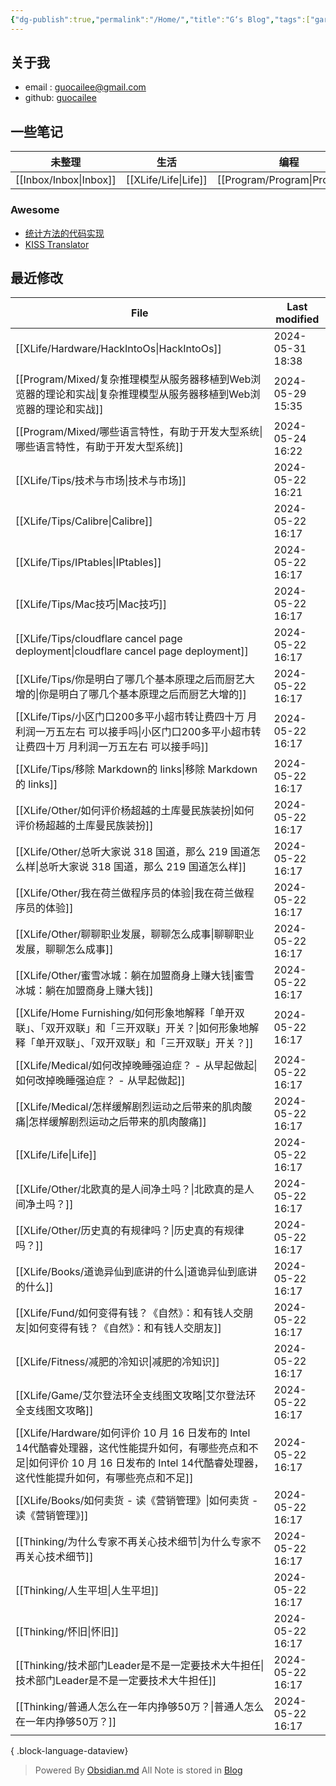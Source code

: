 ```yaml
---
{"dg-publish":true,"permalink":"/Home/","title":"G‘s Blog","tags":["gardenEntry"],"noteIcon":""}
---
```


## 关于我
* email : [guocailee@gmail.com](mailto:guocailee@gmail.com)
* github: [guocailee](https://github.com/guocailee)

## 一些笔记

| 未整理       | 生活       | 编程          | 思考           |
| --------- | -------- | ----------- | ------------ |
| [[Inbox/Inbox\|Inbox]] | [[XLife/Life\|Life]] | [[Program/Program\|Program]] | [[Thinking/Thinking\|Thinking]] |

### Awesome

- [统计方法的代码实现](https://github.com/fengdu78/lihang-code)
- [KISS Translator](https://github1s.com/fishjar/kiss-translator)

## 最近修改

| File                                                                                                                         | Last modified    |
| ---------------------------------------------------------------------------------------------------------------------------- | ---------------- |
| [[XLife/Hardware/HackIntoOs\|HackIntoOs]]                                                                                 | 2024-05-31 18:38 |
| [[Program/Mixed/复杂推理模型从服务器移植到Web浏览器的理论和实战\|复杂推理模型从服务器移植到Web浏览器的理论和实战]]                                                    | 2024-05-29 15:35 |
| [[Program/Mixed/哪些语言特性，有助于开发大型系统\|哪些语言特性，有助于开发大型系统]]                                                                      | 2024-05-24 16:22 |
| [[XLife/Tips/技术与市场\|技术与市场]]                                                                                               | 2024-05-22 16:21 |
| [[XLife/Tips/Calibre\|Calibre]]                                                                                           | 2024-05-22 16:17 |
| [[XLife/Tips/IPtables\|IPtables]]                                                                                         | 2024-05-22 16:17 |
| [[XLife/Tips/Mac技巧\|Mac技巧]]                                                                                               | 2024-05-22 16:17 |
| [[XLife/Tips/cloudflare cancel page deployment\|cloudflare cancel page deployment]]                                       | 2024-05-22 16:17 |
| [[XLife/Tips/你是明白了哪几个基本原理之后而厨艺大增的\|你是明白了哪几个基本原理之后而厨艺大增的]]                                                                 | 2024-05-22 16:17 |
| [[XLife/Tips/小区门口200多平小超市转让费四十万 月利润一万五左右 可以接手吗\|小区门口200多平小超市转让费四十万 月利润一万五左右 可以接手吗]]                                       | 2024-05-22 16:17 |
| [[XLife/Tips/移除 Markdown的 links\|移除 Markdown的 links]]                                                                     | 2024-05-22 16:17 |
| [[XLife/Other/如何评价杨超越的土库曼民族装扮\|如何评价杨超越的土库曼民族装扮]]                                                                          | 2024-05-22 16:17 |
| [[XLife/Other/总听大家说 318 国道，那么 219 国道怎么样\|总听大家说 318 国道，那么 219 国道怎么样]]                                                      | 2024-05-22 16:17 |
| [[XLife/Other/我在荷兰做程序员的体验\|我在荷兰做程序员的体验]]                                                                                  | 2024-05-22 16:17 |
| [[XLife/Other/聊聊职业发展，聊聊怎么成事\|聊聊职业发展，聊聊怎么成事]]                                                                              | 2024-05-22 16:17 |
| [[XLife/Other/蜜雪冰城：躺在加盟商身上赚大钱\|蜜雪冰城：躺在加盟商身上赚大钱]]                                                                          | 2024-05-22 16:17 |
| [[XLife/Home Furnishing/如何形象地解释「单开双联」、「双开双联」和「三开双联」开关？\|如何形象地解释「单开双联」、「双开双联」和「三开双联」开关？]]                                  | 2024-05-22 16:17 |
| [[XLife/Medical/如何改掉晚睡强迫症？ - 从早起做起\|如何改掉晚睡强迫症？ - 从早起做起]]                                                                  | 2024-05-22 16:17 |
| [[XLife/Medical/怎样缓解剧烈运动之后带来的肌肉酸痛\|怎样缓解剧烈运动之后带来的肌肉酸痛]]                                                                    | 2024-05-22 16:17 |
| [[XLife/Life\|Life]]                                                                                                      | 2024-05-22 16:17 |
| [[XLife/Other/北欧真的是人间净土吗？\|北欧真的是人间净土吗？]]                                                                                  | 2024-05-22 16:17 |
| [[XLife/Other/历史真的有规律吗？\|历史真的有规律吗？]]                                                                                      | 2024-05-22 16:17 |
| [[XLife/Books/道诡异仙到底讲的什么\|道诡异仙到底讲的什么]]                                                                                    | 2024-05-22 16:17 |
| [[XLife/Fund/如何变得有钱？《自然》：和有钱人交朋友\|如何变得有钱？《自然》：和有钱人交朋友]]                                                                   | 2024-05-22 16:17 |
| [[XLife/Fitness/减肥的冷知识\|减肥的冷知识]]                                                                                          | 2024-05-22 16:17 |
| [[XLife/Game/艾尔登法环全支线图文攻略\|艾尔登法环全支线图文攻略]]                                                                                 | 2024-05-22 16:17 |
| [[XLife/Hardware/如何评价 10 月 16 日发布的 Intel 14代酷睿处理器，这代性能提升如何，有哪些亮点和不足\|如何评价 10 月 16 日发布的 Intel 14代酷睿处理器，这代性能提升如何，有哪些亮点和不足]] | 2024-05-22 16:17 |
| [[XLife/Books/如何卖货 - 读《营销管理》\|如何卖货 - 读《营销管理》]]                                                                            | 2024-05-22 16:17 |
| [[Thinking/为什么专家不再关心技术细节\|为什么专家不再关心技术细节]]                                                                                 | 2024-05-22 16:17 |
| [[Thinking/人生平坦\|人生平坦]]                                                                                                   | 2024-05-22 16:17 |
| [[Thinking/怀旧\|怀旧]]                                                                                                       | 2024-05-22 16:17 |
| [[Thinking/技术部门Leader是不是一定要技术大牛担任\|技术部门Leader是不是一定要技术大牛担任]]                                                               | 2024-05-22 16:17 |
| [[Thinking/普通人怎么在一年内挣够50万？\|普通人怎么在一年内挣够50万？]]                                                                             | 2024-05-22 16:17 |

{ .block-language-dataview}



>Powered By [Obsidian.md](https://obsidian.md/)  All Note is stored in [Blog](https://github.com/guocailee/blog)